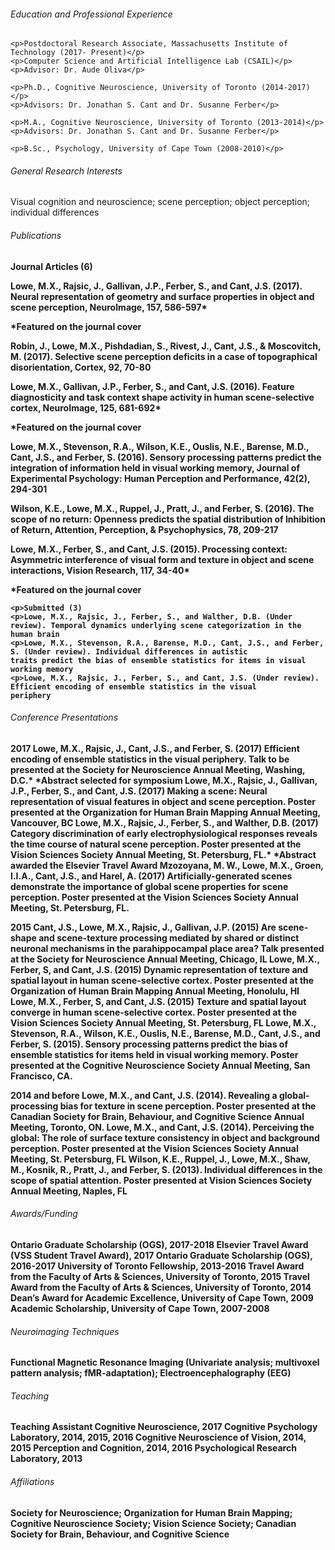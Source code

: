 <html>
<body>

<h6>Education and Professional Experience</h6>  

	<p>Postdoctoral Research Associate, Massachusetts Institute of Technology (2017- Present)</p>
	<p>Computer Science and Artificial Intelligence Lab (CSAIL)</p>
	<p>Advisor: Dr. Aude Oliva</p>
	
	<p>Ph.D., Cognitive Neuroscience, University of Toronto (2014-2017)</p>
	<p>Advisors: Dr. Jonathan S. Cant and Dr. Susanne Ferber</p>
	
	<p>M.A., Cognitive Neuroscience, University of Toronto (2013-2014)</p>
	<p>Advisors: Dr. Jonathan S. Cant and Dr. Susanne Ferber</p>
	
	<p>B.Sc., Psychology, University of Cape Town (2008-2010)</p> 

<h6>General Research Interests</h6>                                                                                                   	
	Visual cognition and neuroscience; scene perception; object perception; individual differences

<h6>Publications</h6>                                                                                                                           <b>Journal Articles (6)<b>
	<p>Lowe, M.X., Rajsic, J., Gallivan, J.P., Ferber, S., and Cant, J.S. (2017). Neural representation of geometry and surface 			properties in object and scene perception, NeuroImage, 157, 586-597*</p>
		<p>*Featured on the journal cover</p>
	<p>Robin, J., Lowe, M.X., Pishdadian, S., Rivest, J., Cant, J.S., & Moscovitch, M. (2017). Selective scene perception deficits in a 		case of topographical disorientation, Cortex, 92, 70-80</p>
	<p>Lowe, M.X., Gallivan, J.P., Ferber, S., and Cant, J.S. (2016). Feature diagnosticity and task context shape activity in human 			scene-selective cortex, NeuroImage, 125, 681-692*</p> 
		<p>*Featured on the journal cover</p>	
	<p>Lowe, M.X., Stevenson, R.A., Wilson, K.E., Ouslis, N.E., Barense, M.D., Cant, J.S., and Ferber, S. (2016). Sensory 				processing patterns predict the integration of information held in visual working memory, Journal of Experimental 			Psychology: Human Perception and Performance, 42(2), 294-301</p>
	<p>Wilson, K.E., Lowe, M.X., Ruppel, J., Pratt, J., and Ferber, S. (2016). The scope of no return: Openness predicts the 				spatial distribution of Inhibition of Return, Attention, Perception, & Psychophysics, 78, 209-217</p>
	<p>Lowe, M.X., Ferber, S., and Cant, J.S. (2015). Processing context: Asymmetric interference of visual form and texture in 			object and scene interactions, Vision Research, 117, 34-40*</p> 	
		<p>*Featured on the journal cover</p>
		
	<p>Submitted (3) 
	<p>Lowe, M.X., Rajsic, J., Ferber, S., and Walther, D.B. (Under review). Temporal dynamics underlying scene categorization in the 			human brain
	<p>Lowe, M.X., Stevenson, R.A., Barense, M.D., Cant, J.S., and Ferber, S. (Under review). Individual differences in autistic 			traits predict the bias of ensemble statistics for items in visual working memory
	<p>Lowe, M.X., Rajsic, J., Ferber, S., and Cant, J.S. (Under review). Efficient encoding of ensemble statistics in the visual 			periphery

<h6>Conference Presentations</h6>                                                                                                                 
2017	
	Lowe, M.X., Rajsic, J., Cant, J.S., and Ferber, S. (2017) Efficient encoding of ensemble statistics in the visual periphery. 			Talk to be presented at the Society for Neuroscience Annual Meeting, Washing, D.C.*
		*Abstract selected for symposium		
	Lowe, M.X., Rajsic, J., Gallivan, J.P., Ferber, S., and Cant, J.S. (2017) Making a scene: Neural representation of visual 			features in object and scene perception. Poster presented at the Organization for Human Brain Mapping Annual Meeting, 			Vancouver, BC
	Lowe, M.X., Rajsic, J., Ferber, S., and Walther, D.B. (2017) Category discrimination of early electrophysiological responses 			reveals the time course of natural scene perception. Poster presented at the Vision Sciences Society Annual Meeting, St. 		Petersburg, FL.*
		*Abstract awarded the Elsevier Travel Award
	Mzozoyana, M. W., Lowe, M.X., Groen, I.I.A., Cant, J.S., and Harel, A. (2017) Artificially-generated scenes demonstrate the 			importance of global scene properties for scene perception. Poster presented at the Vision Sciences Society Annual 			Meeting, St. Petersburg, FL.
	
2015
	Cant, J.S., Lowe, M.X., Rajsic, J., Gallivan, J.P. (2015) Are scene-shape and scene-texture processing mediated by shared or 			distinct neuronal mechanisms in the parahippocampal place area? Talk presented at the Society for Neuroscience Annual 			Meeting, Chicago, IL
	Lowe, M.X., Ferber, S, and Cant, J.S. (2015) Dynamic representation of texture and spatial layout in human scene-selective 			cortex. Poster presented at the Organization of Human Brain Mapping Annual Meeting, Honolulu, HI
	Lowe, M.X., Ferber, S, and Cant, J.S. (2015) Texture and spatial layout converge in human scene-selective cortex. Poster 			presented at the Vision Sciences Society Annual Meeting, St. Petersburg, FL
	Lowe, M.X., Stevenson, R.A., Wilson, K.E., Ouslis, N.E., Barense, M.D., Cant, J.S., and Ferber, S. (2015). Sensory processing 			patterns predict the bias of ensemble statistics for items held in visual working memory. Poster presented at the 			Cognitive Neuroscience Society Annual Meeting, San Francisco, CA.
	
2014 and before
	Lowe, M.X., and Cant, J.S. (2014). Revealing a global-processing bias for texture in scene perception. Poster presented at the 			Canadian Society for Brain, Behaviour, and Cognitive Science Annual Meeting, Toronto, ON.
	Lowe, M.X., and Cant, J.S. (2014). Perceiving the global: The role of surface texture consistency in object and background 			perception. Poster presented at the Vision Sciences Society Annual Meeting, St. Petersburg, FL
	Wilson, K.E., Ruppel, J., Lowe, M.X., Shaw, M., Kosnik, R., Pratt, J., and Ferber, S. (2013). Individual differences in the 			scope of spatial attention. Poster presented at Vision Sciences Society Annual Meeting, Naples, FL
	
<h6>Awards/Funding</h6>                                                                                                                                 
	Ontario Graduate Scholarship (OGS), 2017-2018 
	Elsevier Travel Award (VSS Student Travel Award), 2017
	Ontario Graduate Scholarship (OGS), 2016-2017	
	University of Toronto Fellowship, 2013-2016 
	Travel Award from the Faculty of Arts & Sciences, University of Toronto, 2015 
	Travel Award from the Faculty of Arts & Sciences, University of Toronto, 2014 	
	Dean’s Award for Academic Excellence, University of Cape Town, 2009
	Academic Scholarship, University of Cape Town, 2007-2008

<h6>Neuroimaging Techniques</h6>                                                                                                                 
	Functional Magnetic Resonance Imaging (Univariate analysis; multivoxel pattern analysis; fMR-adaptation); Electroencephalography 	(EEG)

<h6>Teaching</h6>                                                                                                                              
	Teaching Assistant
	Cognitive Neuroscience, 2017
	Cognitive Psychology Laboratory, 2014, 2015, 2016                              
	Cognitive Neuroscience of Vision, 2014, 2015                                
	Perception and Cognition, 2014, 2016
	Psychological Research Laboratory, 2013

<h6>Affiliations</h6>                                                                                                                                      
	Society for Neuroscience; Organization for Human Brain Mapping; Cognitive Neuroscience 	Society; Vision Science Society; 		Canadian Society for Brain, Behaviour, and Cognitive Science
</body>
</html>
